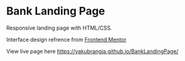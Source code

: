 # Bank Landing Page

Responsive landing page with HTML/CSS.

Interface design refrence from [Frontend Mentor](https://www.frontendmentor.io/)

View live page here https://yakubrangja.github.io/BankLandingPage/
